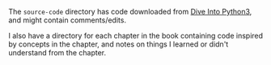 The `source-code` directory has code downloaded from [Dive Into Python3](http://www.diveintopython3.net/), and might contain comments/edits.

I also have a directory for each chapter in the book containing code inspired by concepts in the chapter, and notes on things I learned or didn't understand from the chapter.